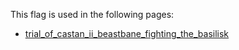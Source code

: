 This flag is used in the following pages:
 - [trial_of_castan_ii_beastbane_fighting_the_basilisk](../events/trial_of_castan_ii_beastbane_fighting_the_basilisk.md)
